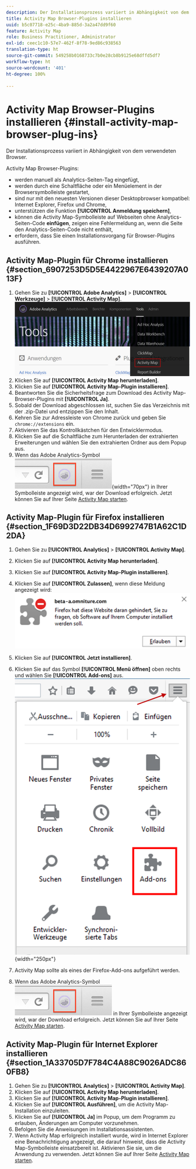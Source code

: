 ```yaml
---
description: Der Installationsprozess variiert in Abhängigkeit von dem verwendeten Browser.
title: Activity Map Browser-Plugins installieren
uuid: b5c07718-e25c-4ba9-885d-3a2a47dd9f60
feature: Activity Map
role: Business Practitioner, Administrator
exl-id: ceec1c10-57e7-462f-8f78-9ed86c938563
translation-type: ht
source-git-commit: 549258b0168733c7b0e28cb8b9125e68dffd5df7
workflow-type: ht
source-wordcount: '401'
ht-degree: 100%

---
```


# Activity Map Browser-Plugins installieren {#install-activity-map-browser-plug-ins}

Der Installationsprozess variiert in Abhängigkeit von dem verwendeten Browser.

Activity Map Browser-Plugins:

* werden manuell als Analytics-Seiten-Tag eingefügt,
* werden durch eine Schaltfläche oder ein Menüelement in der Browsersymbolleiste gestartet,
* sind nur mit den neuesten Versionen dieser Desktopbrowser kompatibel: Internet Explorer, Firefox und Chrome,
* unterstützen die Funktion **[!UICONTROL Anmeldung speichern]**,
* können die Activity Map-Symbolleiste auf Webseiten ohne Analytics-Seiten-Code **einfügen**, zeigen eine Fehlermeldung an, wenn die Seite den Analytics-Seiten-Code nicht enthält,
* erfordern, dass Sie einen Installationsvorgang für Browser-Plugins ausführen.

## Activity Map-Plugin für Chrome installieren {#section_6907253D5D5E4422967E6439207A013F}

1. Gehen Sie zu **[!UICONTROL Adobe Analytics]** > **[!UICONTROL Werkzeuge]** > **[!UICONTROL Activity Map]**.  ![](assets/install_am.png)
1. Klicken Sie auf **[!UICONTROL Activity Map herunterladen]**.
1. Klicken Sie auf **[!UICONTROL Activity Map-Plugin installieren]**.
1. Beantworten Sie die Sicherheitsfrage zum Download des Activity Map-Browser-Plugins mit **[!UICONTROL Ja]**.
1. Sobald der Download abgeschlossen ist, suchen Sie das Verzeichnis mit der .zip-Datei und entzippen Sie den Inhalt.
1. Kehren Sie zur Adressleiste von Chrome zurück und geben Sie `chrome://extensions` ein.
1. Aktivieren Sie das Kontrollkästchen für den Entwicklermodus.
1. Klicken Sie auf die Schaltfläche zum Herunterladen der extrahierten Erweiterungen und wählen Sie den extrahierten Ordner aus dem Popup aus.
1. Wenn das Adobe Analytics-Symbol ![](assets/an_icon.png){width=&quot;70px&quot;} in Ihrer Symbolleiste angezeigt wird, war der Download erfolgreich. Jetzt können Sie auf Ihrer Seite [Activity Map starten](/help/analyze/activity-map/activitymap-getting-started/activitymap-getting-started-users/activitymap-launch.md).

## Activity Map-Plugin für Firefox installieren {#section_1F69D3D22DB34D6992747B1A62C1D2DA}

1. Gehen Sie zu **[!UICONTROL Analytics]** > **[!UICONTROL Activity Map]**.

1. Klicken Sie auf **[!UICONTROL Activity Map herunterladen]**.
1. Klicken Sie auf **[!UICONTROL Activity Map-Plugin installieren]**.
1. Klicken Sie auf **[!UICONTROL Zulassen]**, wenn diese Meldung angezeigt wird: ![](assets/firefox_install2.png)
1. Klicken Sie auf **[!UICONTROL Jetzt installieren]**.
1. Klicken Sie auf das Symbol **[!UICONTROL Menü öffnen]** oben rechts und wählen Sie **[!UICONTROL Add-ons]** aus. ![](assets/firefox_install3.png){width=&quot;250px&quot;}
1. Activity Map sollte als eines der Firefox-Add-ons aufgeführt werden.
1. Wenn das Adobe Analytics-Symbol ![](assets/an_icon.png) in Ihrer Symbolleiste angezeigt wird, war der Download erfolgreich. Jetzt können Sie auf Ihrer Seite [Activity Map starten](/help/analyze/activity-map/activitymap-getting-started/activitymap-getting-started-users/activitymap-launch.md).

## Activity Map-Plugin für Internet Explorer installieren {#section_1A33705D7F784C4A88C9026ADC860FB8}

1. Gehen Sie zu **[!UICONTROL Analytics]** > **[!UICONTROL Activity Map]**.
1. Klicken Sie auf **[!UICONTROL Activity Map herunterladen]**.
1. Klicken Sie auf **[!UICONTROL Activity Map-Plugin installieren]**.
1. Klicken Sie auf **[!UICONTROL Ausführen]**, um die Activity Map-Installation einzuleiten.
1. Klicken Sie auf **[!UICONTROL Ja]** im Popup, um dem Programm zu erlauben, Änderungen am Computer vorzunehmen.
1. Befolgen Sie die Anweisungen im Installationsassistenten.
1. Wenn Activity Map erfolgreich installiert wurde, wird in Internet Explorer eine Benachrichtigung angezeigt, die darauf hinweist, dass die Activity Map-Symbolleiste einsatzbereit ist. Aktivieren Sie sie, um die Anwendung zu verwenden. Jetzt können Sie auf Ihrer Seite [Activity Map starten](/help/analyze/activity-map/activitymap-getting-started/activitymap-getting-started-users/activitymap-launch.md).
